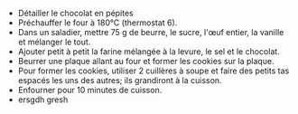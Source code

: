- Détailler le chocolat en pépites
- Préchauffer le four à 180°C (thermostat 6).
- Dans un saladier, mettre 75 g de beurre, le sucre, l'œuf entier, la vanille et mélanger le tout.
- Ajouter petit à petit la farine mélangée à la levure, le sel et le chocolat.
- Beurrer une plaque allant au four et former les cookies sur la plaque.
- Pour former les cookies, utiliser 2 cuillères à soupe et faire des petits tas espacés les uns des autres; ils grandiront à la
cuisson.
- Enfourner pour 10 minutes de cuisson.
- ersgdh
gresh
